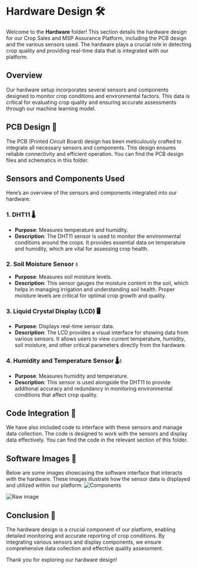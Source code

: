# Hardware Design 🛠️

Welcome to the **Hardware** folder! This section details the hardware design for our Crop Sales and MSP Assurance Platform, including the PCB design and the various sensors used. The hardware plays a crucial role in detecting crop quality and providing real-time data that is integrated with our platform.

## Overview

Our hardware setup incorporates several sensors and components designed to monitor crop conditions and environmental factors. This data is critical for evaluating crop quality and ensuring accurate assessments through our machine learning model.

## PCB Design 📐

The PCB (Printed Circuit Board) design has been meticulously crafted to integrate all necessary sensors and components. This design ensures reliable connectivity and efficient operation. You can find the PCB design files and schematics in this folder.

## Sensors and Components Used

Here’s an overview of the sensors and components integrated into our hardware:

### 1. **DHT11** 🌡️
   - **Purpose**: Measures temperature and humidity.
   - **Description**: The DHT11 sensor is used to monitor the environmental conditions around the crops. It provides essential data on temperature and humidity, which are vital for assessing crop health.

### 2. **Soil Moisture Sensor** 💧
   - **Purpose**: Measures soil moisture levels.
   - **Description**: This sensor gauges the moisture content in the soil, which helps in managing irrigation and understanding soil health. Proper moisture levels are critical for optimal crop growth and quality.

### 3. **Liquid Crystal Display (LCD)** 🖥️
   - **Purpose**: Displays real-time sensor data.
   - **Description**: The LCD provides a visual interface for showing data from various sensors. It allows users to view current temperature, humidity, soil moisture, and other critical parameters directly from the hardware.

### 4. **Humidity and Temperature Sensor** 🌡️💧
   - **Purpose**: Measures humidity and temperature.
   - **Description**: This sensor is used alongside the DHT11 to provide additional accuracy and redundancy in monitoring environmental conditions that affect crop quality.

## Code Integration 📜

We have also included code to interface with these sensors and manage data collection. The code is designed to work with the sensors and display data effectively. You can find the code in the relevant section of this folder.

## Software Images 📸

Below are some images showcasing the software interface that interacts with the hardware. These images illustrate how the sensor data is displayed and utilized within our platform:
![Components](https://github.com/user-attachments/assets/7bd7af1b-8098-443c-8c9e-a58390a08230)

![Raw image](https://github.com/user-attachments/assets/32be13c2-4222-4e61-8e41-5afdbe77179c)

## Conclusion 🌟

The hardware design is a crucial component of our platform, enabling detailed monitoring and accurate reporting of crop conditions. By integrating various sensors and display components, we ensure comprehensive data collection and effective quality assessment.

Thank you for exploring our hardware design!
